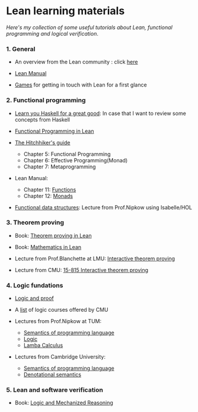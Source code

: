 # Lean learning materials
_Here's my collection of some useful tutorials about Lean, functional programming and logical verification_.

### 1. General

* An overview from the Lean community : click [here](https://leanprover-community.github.io/learn.html)

* [Lean Manual](https://lean-lang.org/lean4/doc/print.html)
  
* [Games](https://adam.math.hhu.de/#/) for getting in touch with Lean for a first glance

### 2. Functional programming

* [Learn you Haskell for a great good](https://learnyouahaskell.com/chapters): In case that I want to review some concepts from Haskell

* [Functional Programming in Lean](https://lean-lang.org/functional_programming_in_lean/introduction.html)

* [The Hitchhiker's guide](https://github.com/blanchette/interactive_theorem_proving_2024/blob/main/hitchhikers_guide_2024_lmu_desktop.pdf)

  * Chapter 5: Functional Programming
  * Chapter 6: Effective Programming(Monad)
  * Chapter 7: Metaprogramming

* Lean Manual:
  * Chapter 11: [Functions](https://lean-lang.org/lean4/doc/functions.html)
  * Chapter 12: [Monads](https://lean-lang.org/lean4/doc/monads/intro.html)

* [Functional data structures](https://www21.in.tum.de/teaching/fds/SS24/index.html): Lecture from Prof.Nipkow using Isabelle/HOL
  
### 3. Theorem proving

* Book: [Theorem proving in Lean](https://lean-lang.org/theorem_proving_in_lean4/title_page.html)

* Book: [Mathematics in Lean](https://leanprover-community.github.io/mathematics_in_lean/C08_Groups_and_Rings.html)
  
* Lecture from Prof.Blanchette at LMU: [Interactive theorem proving](https://github.com/blanchette/interactive_theorem_proving_2024)
  
* Lecture from CMU: [15-815 Interactive theorem proving](https://leanprover.github.io/cmu-15815-s15/index.html)

### 4. Logic fundations

* [Logic and proof](https://leanprover.github.io/logic_and_proof/introduction.html)

* A [list](https://logic.cmu.edu/courses.html) of logic courses offered by CMU
  
* Lectures from Prof.Nipkow at TUM:
    * [Semantics of programming language](https://www21.in.tum.de/teaching/semantics/WS23/index.html)
    * [Logic](https://www21.in.tum.de/teaching/logic/SS22/index.html)
    * [Lamba Calculus](https://www21.in.tum.de/teaching/lambda/WS23/index.html)

* Lectures from Cambridge University:
   * [Semantics of programming language](https://www.cl.cam.ac.uk/teaching/2021/Semantics/)
   * [Denotational semantics](https://www.cl.cam.ac.uk/teaching/2223/DenotSem/)

### 5. Lean and software verification

* Book: [Logic and Mechanized Reasoning](https://avigad.github.io/lamr/implementing_propositional_logic.html)
   
